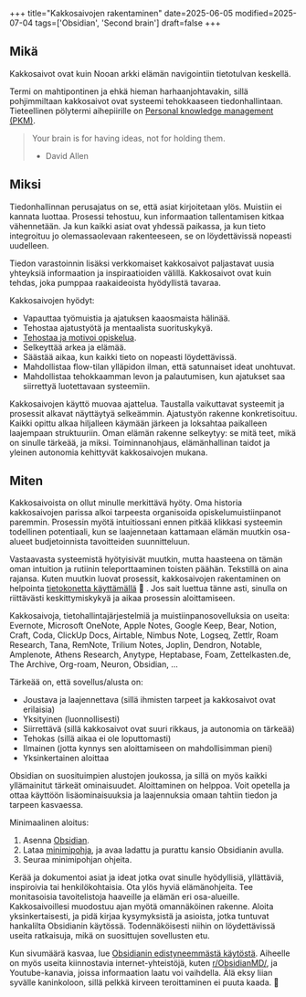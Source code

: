 +++
title="Kakkosaivojen rakentaminen"
date=2025-06-05
modified=2025-07-04
tags=['Obsidian', 'Second brain']
draft=false
+++

## Mikä

Kakkosaivot ovat kuin Nooan arkki elämän navigointiin tietotulvan keskellä.

Termi on mahtipontinen ja ehkä hieman harhaanjohtavakin, sillä pohjimmiltaan kakkosaivot ovat systeemi tehokkaaseen tiedonhallintaan. Tieteellinen pölytermi aihepiirille on [Personal knowledge management (PKM)](https://en.wikipedia.org/wiki/Personal_knowledge_management).

> Your brain is for having ideas, not for holding them.
> - David Allen

## Miksi

Tiedonhallinnan perusajatus on se, että asiat kirjoitetaan ylös. Muistiin ei kannata luottaa. Prosessi tehostuu, kun informaation tallentamisen kitkaa vähennetään. Ja kun kaikki asiat ovat yhdessä paikassa, ja kun tieto integroituu jo olemassaolevaan rakenteeseen, se on löydettävissä nopeasti uudelleen.

Tiedon varastoinnin lisäksi verkkomaiset kakkosaivot paljastavat uusia yhteyksiä informaation ja inspiraatioiden välillä. Kakkosaivot ovat kuin tehdas, joka pumppaa raakaideoista hyödyllistä tavaraa.

Kakkosaivojen hyödyt:

- Vapauttaa työmuistia ja ajatuksen kaaosmaista hälinää.
- Tehostaa ajatustyötä ja mentaalista suorituskykyä.
- [Tehostaa ja motivoi opiskelua](/blog/tehokas-ja-kestävä-opiskelu).
- Selkeyttää arkea ja elämää.
- Säästää aikaa, kun kaikki tieto on nopeasti löydettävissä.
- Mahdollistaa flow-tilan ylläpidon ilman, että satunnaiset ideat unohtuvat.
- Mahdollistaa tehokkaamman levon ja palautumisen, kun ajatukset saa siirrettyä luotettavaan systeemiin.

Kakkosaivojen käyttö muovaa ajattelua. Taustalla vaikuttavat systeemit ja prosessit alkavat näyttäytyä selkeämmin. Ajatustyön rakenne konkretisoituu. Kaikki opittu alkaa hiljalleen käymään järkeen ja loksahtaa paikalleen laajempaan struktuuriin. Oman elämän rakenne selkeytyy: se mitä teet, mikä on sinulle tärkeää, ja miksi. Toiminnanohjaus, elämänhallinan taidot ja yleinen autonomia kehittyvät kakkosaivojen mukana.

## Miten

Kakkosaivoista on ollut minulle merkittävä hyöty. Oma historia kakkosaivojen parissa alkoi tarpeesta organisoida opiskelumuistiinpanot paremmin. Prosessin myötä intuitiossani ennen pitkää klikkasi systeemin todellinen potentiaali, kun se laajennetaan kattamaan elämän muutkin osa-alueet budjetoinnista tavoitteiden suunnitteluun.

Vastaavasta systeemistä hyötyisivät muutkin, mutta haasteena on tämän oman intuition ja rutiinin teleporttaaminen toisten päähän. Tekstillä on aina rajansa. Kuten muutkin luovat prosessit, kakkosaivojen rakentaminen on helpointa [tietokonetta käyttämällä](/blog/tietokoneen-peruskäyttö) 🚧 . Jos sait luettua tänne asti, sinulla on riittävästi keskittymiskykyä ja aikaa prosessin aloittamiseen.

Kakkosaivoja, tietohallintajärjestelmiä ja muistiinpanosovelluksia on useita: Evernote, Microsoft OneNote, Apple Notes, Google Keep, Bear, Notion, Craft, Coda, ClickUp Docs, Airtable, Nimbus Note, Logseq, Zettlr, Roam Research, Tana, RemNote, Trilium Notes, Joplin, Dendron, Notable, Amplenote, Athens Research, Anytype, Heptabase, Foam, Zettelkasten.de, The Archive, Org-roam, Neuron, Obsidian, ...

Tärkeää on, että sovellus/alusta on:

- Joustava ja laajennettava (sillä ihmisten tarpeet ja kakkosaivot ovat erilaisia)
- Yksityinen (luonnollisesti)
- Siirrettävä (sillä kakkosaivot ovat suuri rikkaus, ja autonomia on tärkeää)
- Tehokas (sillä aikaa ei ole loputtomasti)
- Ilmainen (jotta kynnys sen aloittamiseen on mahdollisimman pieni)
- Yksinkertainen aloittaa

Obsidian on suosituimpien alustojen joukossa, ja sillä on myös kaikki yllämainitut tärkeät ominaisuudet. Aloittaminen on helppoa. Voit opetella ja ottaa käyttöön lisäominaisuuksia ja laajennuksia omaan tahtiin tiedon ja tarpeen kasvaessa.

Minimaalinen aloitus:

1) Asenna [Obsidian](https://obsidian.md/download).
2) Lataa [minimipohja](https://github.com/JesseK13241/Minimaalinen_Obsidian_pohja), ja avaa ladattu ja purattu kansio Obsidianin avulla.
3) Seuraa minimipohjan ohjeita.

Kerää ja dokumentoi asiat ja ideat jotka ovat sinulle hyödyllisiä, yllättäviä, inspiroivia tai henkilökohtaisia. Ota ylös hyviä elämänohjeita. Tee monitasoisia tavoitelistoja haaveille ja elämän eri osa-alueille. Kakkosaivoillesi muodostuu ajan myötä omannäköinen rakenne. Aloita yksinkertaisesti, ja pidä kirjaa kysymyksistä ja asioista, jotka tuntuvat hankalilta Obsidianin käytössä. Todennäköisesti niihin on löydettävissä useita ratkaisuja, mikä on suosittujen sovellusten etu.

Kun sivumäärä kasvaa, lue [Obsidianin edistyneemmästä käytöstä](/blog/advanced-obsidian). Aiheelle on myös useita kiinnostavia internet-yhteistöjä, kuten [r/ObsidianMD/](https://old.reddit.com/r/ObsidianMD/), ja Youtube-kanavia, joissa informaation laatu voi vaihdella. Älä eksy liian syvälle kaninkoloon, sillä pelkkä kirveen teroittaminen ei puuta kaada. 🌲
